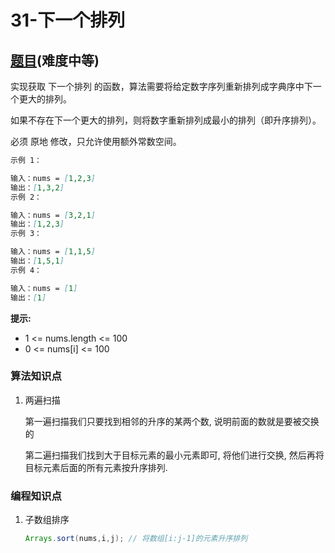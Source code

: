 # 31-下一个排列

## [题目](https://leetcode-cn.com/problems/next-permutation/)(难度中等)

实现获取 下一个排列 的函数，算法需要将给定数字序列重新排列成字典序中下一个更大的排列。

如果不存在下一个更大的排列，则将数字重新排列成最小的排列（即升序排列）。

必须 原地 修改，只允许使用额外常数空间。

~~~markdown
示例 1：

输入：nums = [1,2,3]
输出：[1,3,2]
示例 2：

输入：nums = [3,2,1]
输出：[1,2,3]
示例 3：

输入：nums = [1,1,5]
输出：[1,5,1]
示例 4：

输入：nums = [1]
输出：[1]
~~~

**提示:**
- 1 <= nums.length <= 100
- 0 <= nums[i] <= 100

### 算法知识点
1. 两遍扫描

    第一遍扫描我们只要找到相邻的升序的某两个数, 说明前面的数就是要被交换的

    第二遍扫描我们找到大于目标元素的最小元素即可, 将他们进行交换, 然后再将目标元素后面的所有元素按升序排列.


### 编程知识点
1. 子数组排序

    ~~~ java
    Arrays.sort(nums,i,j); // 将数组[i:j-1]的元素升序排列
    ~~~